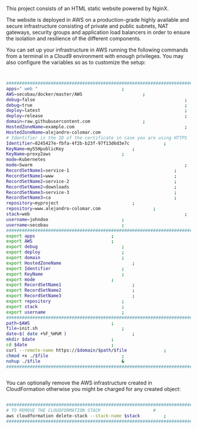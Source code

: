 This project consists of an HTML static website powered by NginX.

The website is deployed in AWS on a production-grade highly available and secure infrastructure consisting of private and public subnets, NAT gateways, security groups and application load balancers in order to ensure the isolation and resilience of the different components.

You can set up your infrastructure in AWS running the following commands from a terminal in a Cloud9 environment with enough privileges.
You may also configure the variables so as to customize the setup:

```BASH 


#########################################################################
apps=" web "								;
AWS=secobau/docker/master/AWS						;
debug=false                                                     	;
debug=true                                                     		;
deploy=latest                                                   	;
deploy=release                                                   	;
domain=raw.githubusercontent.com					;
HostedZoneName=example.com                                  	 	;
HostedZoneName=alejandro-colomar.com                                   	;
# Identifier is the ID of the certificate in case you are using HTTPS	#
Identifier=8245427e-fbfa-4f2b-b23f-97f13d6d3e7c				;
KeyName=mySSHpublicKey							;
KeyName=proxy2aws							;
mode=Kubernetes                                                       	;
mode=Swarm                                                       	;
RecordSetName1=service-1                                   		;
RecordSetName1=www                                   			;
RecordSetName2=service-2                                   		;
RecordSetName2=downloads                                   		;
RecordSetName3=service-3                                   		;
RecordSetName3=ca                                   			;
repository=myproject							;
repository=www.alejandro-colomar.com					;
stack=web                                                     		;
username=johndoe							;
username=secobau							;
#########################################################################
export apps								;
export AWS								;
export debug								;
export deploy								;
export domain								;
export HostedZoneName							;
export Identifier							;
export KeyName								;
export mode								;
export RecordSetName1							;
export RecordSetName2							;
export RecordSetName3							;
export repository							;
export stack								;
export username								;
#########################################################################
path=$AWS								;
file=init.sh								;
date=$( date +%F_%H%M )							;
mkdir $date								;
cd $date								;
curl --remote-name https://$domain/$path/$file				;
chmod +x ./$file							;
nohup ./$file								&
#########################################################################



```


You can optionally remove the AWS infrastructure created in CloudFormation otherwise you might be charged for any created object:

```BASH

#########################################################################
# TO REMOVE THE CLOUDFORMATION STACK					#
aws cloudformation delete-stack --stack-name $stack			;
#########################################################################



```

